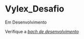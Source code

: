 # Vylex_Desafio

Em Desenvolvimento

Verifique a  *[bach de desenvolvimento]([https://www.markdownguide.org](https://github.com/vladimirca2000/Vylex_Desafio/tree/Feature/Desafio/Vylex))* 
